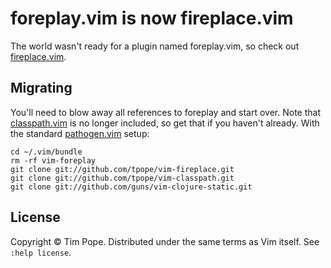 # foreplay.vim is now fireplace.vim

The world wasn't ready for a plugin named foreplay.vim, so check out
[fireplace.vim][].

## Migrating

You'll need to blow away all references to foreplay and start over.  Note
that [classpath.vim][] is no longer included, so get that if you haven't
already.  With the standard [pathogen.vim][] setup:

    cd ~/.vim/bundle
    rm -rf vim-foreplay
    git clone git://github.com/tpope/vim-fireplace.git
    git clone git://github.com/tpope/vim-classpath.git
    git clone git://github.com/guns/vim-clojure-static.git

[fireplace.vim]: https://github.com/tpope/vim-fireplace
[classpath.vim]: https://github.com/tpope/vim-classpath
[pathogen.vim]: https://github.com/tpope/vim-pathogen

## License

Copyright © Tim Pope.  Distributed under the same terms as Vim itself.
See `:help license`.
